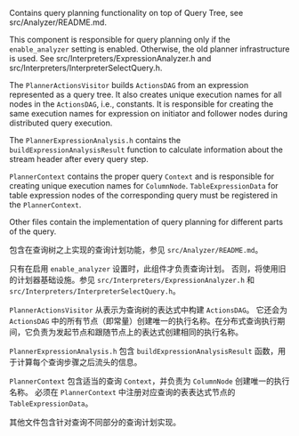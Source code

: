Contains query planning functionality on top of Query Tree, see src/Analyzer/README.md.

This component is responsible for query planning only if the `enable_analyzer` setting is enabled.
Otherwise, the old planner infrastructure is used. See src/Interpreters/ExpressionAnalyzer.h and src/Interpreters/InterpreterSelectQuery.h.

The `PlannerActionsVisitor` builds `ActionsDAG` from an expression represented as a query tree.
It also creates unique execution names for all nodes in the `ActionsDAG`, i.e., constants.
It is responsible for creating the same execution names for expression on initiator and follower nodes during distributed query execution.

The `PlannerExpressionAnalysis.h` contains the `buildExpressionAnalysisResult` function to calculate information about the stream header after every query step.

`PlannerContext` contains the proper query `Context` and is responsible for creating unique execution names for `ColumnNode`.
`TableExpressionData` for table expression nodes of the corresponding query must be registered in the `PlannerContext`.

Other files contain the implementation of query planning for different parts of the query.

包含在查询树之上实现的查询计划功能，参见 `src/Analyzer/README.md`。

只有在启用 `enable_analyzer` 设置时，此组件才负责查询计划。
否则，将使用旧的计划器基础设施。参见 `src/Interpreters/ExpressionAnalyzer.h` 和 `src/Interpreters/InterpreterSelectQuery.h`。

`PlannerActionsVisitor` 从表示为查询树的表达式中构建 `ActionsDAG`。
它还会为 `ActionsDAG` 中的所有节点（即常量）创建唯一的执行名称。在分布式查询执行期间，它负责为发起节点和跟随节点上的表达式创建相同的执行名称。

`PlannerExpressionAnalysis.h` 包含 `buildExpressionAnalysisResult` 函数，用于计算每个查询步骤之后流头的信息。

`PlannerContext` 包含适当的查询 `Context`，并负责为 `ColumnNode` 创建唯一的执行名称。
必须在 `PlannerContext` 中注册对应查询的表表达式节点的 `TableExpressionData`。

其他文件包含针对查询不同部分的查询计划实现。